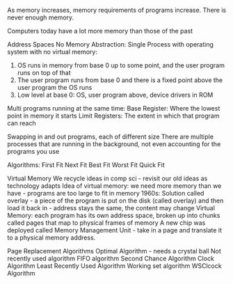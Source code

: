 As memory increases, memory requirements of programs increase. There is never enough memory.

Computers today have a lot more memory than those of the past

Address Spaces
No Memory Abstraction:
Single Process with operating system with no virtual memory:
1. OS runs in memory from base 0 up to some point, and the user program runs on top of that
2. The user program runs from base 0 and there is a fixed point above the user program the OS runs
3. Low level at base 0: OS, user program above, device drivers in ROM

Multi programs running at the same time:
Base Register: Where the lowest point in memory it starts
Limit Registers: The extent in which that program can reach

Swapping in and out programs, each of different size
There are multiple processes that are running in the background, not even accounting for the programs you use

Algorithms:
First Fit
Next Fit
Best Fit
Worst Fit
Quick Fit


Virtual Memory
We recycle ideas in comp sci - revisit our old ideas as technology adapts
Idea of virtual memory:
we need more memory than we have - programs are too large to fit in memory
1960s: 
	Solution called overlay - a piece of the program is put on the disk (called overlay) and then load it back in - address stays the same, the content may change
Virtual Memory: each program has its own address space, broken up into chunks called pages that map to physical frames of memory
A new chip was deployed called Memory Management Unit - take in a page and translate it to a physical memory address.

Page Replacement Algorithms
Optimal Algorithm - needs a crystal ball
Not recently used algorithm
FIFO algorithm
Second Chance Algorithm
Clock Algorithm
Least Recently Used Algorithm
Working set algorithm
WSClcock Algorithm

